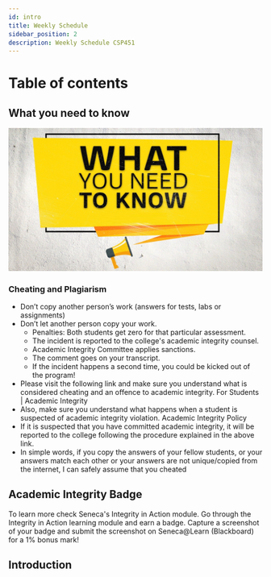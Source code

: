 ```yaml
---
id: intro
title: Weekly Schedule
sidebar_position: 2
description: Weekly Schedule CSP451
---
```


# Table of contents

## What you need to know
![What you need to know](/img/misc/WYNTK_wide.jpg)

### Cheating and Plagiarism

- Don’t copy another person’s work (answers for tests, labs or assignments)
- Don’t let another person copy your work.
  - Penalties: Both students get zero for that particular assessment.
  - The incident is reported to the college's academic integrity counsel.
  - Academic Integrity Committee applies sanctions.
  - The comment goes on your transcript.
  - If the incident happens a second time, you could be kicked out of the program!
- Please visit the following link and make sure you understand what is considered cheating and an offence to academic integrity. For Students | Academic Integrity
- Also, make sure you understand what happens when a student is suspected of academic integrity violation. Academic Integrity Policy
- If it is suspected that you have committed academic integrity, it will be reported to the college following the procedure explained in the above link.
- In simple words, if you copy the answers of your fellow students, or your answers match each other or your answers are not unique/copied from the internet, I can safely assume that you cheated

## Academic Integrity Badge

To learn more check Seneca's Integrity in Action module. Go through the Integrity in Action learning module and earn a badge. Capture a screenshot of your badge and submit the screenshot on Seneca@Learn (Blackboard) for a 1% bonus mark!

## Introduction <a id="part-a-introduction"></a>
